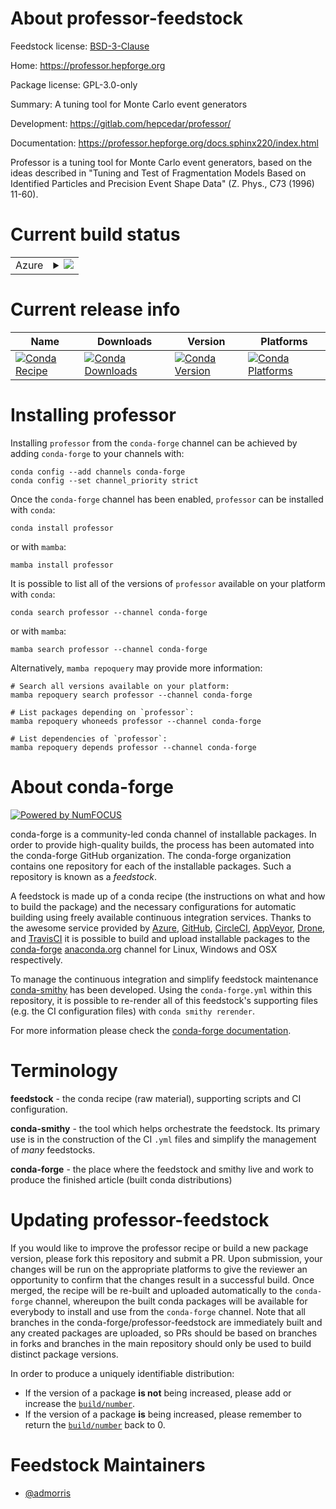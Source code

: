 About professor-feedstock
=========================

Feedstock license: [BSD-3-Clause](https://github.com/conda-forge/professor-feedstock/blob/main/LICENSE.txt)

Home: https://professor.hepforge.org

Package license: GPL-3.0-only

Summary: A tuning tool for Monte Carlo event generators

Development: https://gitlab.com/hepcedar/professor/

Documentation: https://professor.hepforge.org/docs.sphinx220/index.html

Professor is a tuning tool for Monte Carlo event generators, based on the ideas
described in "Tuning and Test of Fragmentation Models Based on Identified
Particles and Precision Event Shape Data" (Z. Phys., C73 (1996) 11-60).


Current build status
====================


<table>
    
  <tr>
    <td>Azure</td>
    <td>
      <details>
        <summary>
          <a href="https://dev.azure.com/conda-forge/feedstock-builds/_build/latest?definitionId=17969&branchName=main">
            <img src="https://dev.azure.com/conda-forge/feedstock-builds/_apis/build/status/professor-feedstock?branchName=main">
          </a>
        </summary>
        <table>
          <thead><tr><th>Variant</th><th>Status</th></tr></thead>
          <tbody><tr>
              <td>linux_64_numpy1.22python3.10.____cpython</td>
              <td>
                <a href="https://dev.azure.com/conda-forge/feedstock-builds/_build/latest?definitionId=17969&branchName=main">
                  <img src="https://dev.azure.com/conda-forge/feedstock-builds/_apis/build/status/professor-feedstock?branchName=main&jobName=linux&configuration=linux%20linux_64_numpy1.22python3.10.____cpython" alt="variant">
                </a>
              </td>
            </tr><tr>
              <td>linux_64_numpy1.22python3.9.____cpython</td>
              <td>
                <a href="https://dev.azure.com/conda-forge/feedstock-builds/_build/latest?definitionId=17969&branchName=main">
                  <img src="https://dev.azure.com/conda-forge/feedstock-builds/_apis/build/status/professor-feedstock?branchName=main&jobName=linux&configuration=linux%20linux_64_numpy1.22python3.9.____cpython" alt="variant">
                </a>
              </td>
            </tr><tr>
              <td>linux_64_numpy1.23python3.11.____cpython</td>
              <td>
                <a href="https://dev.azure.com/conda-forge/feedstock-builds/_build/latest?definitionId=17969&branchName=main">
                  <img src="https://dev.azure.com/conda-forge/feedstock-builds/_apis/build/status/professor-feedstock?branchName=main&jobName=linux&configuration=linux%20linux_64_numpy1.23python3.11.____cpython" alt="variant">
                </a>
              </td>
            </tr>
          </tbody>
        </table>
      </details>
    </td>
  </tr>
</table>

Current release info
====================

| Name | Downloads | Version | Platforms |
| --- | --- | --- | --- |
| [![Conda Recipe](https://img.shields.io/badge/recipe-professor-green.svg)](https://anaconda.org/conda-forge/professor) | [![Conda Downloads](https://img.shields.io/conda/dn/conda-forge/professor.svg)](https://anaconda.org/conda-forge/professor) | [![Conda Version](https://img.shields.io/conda/vn/conda-forge/professor.svg)](https://anaconda.org/conda-forge/professor) | [![Conda Platforms](https://img.shields.io/conda/pn/conda-forge/professor.svg)](https://anaconda.org/conda-forge/professor) |

Installing professor
====================

Installing `professor` from the `conda-forge` channel can be achieved by adding `conda-forge` to your channels with:

```
conda config --add channels conda-forge
conda config --set channel_priority strict
```

Once the `conda-forge` channel has been enabled, `professor` can be installed with `conda`:

```
conda install professor
```

or with `mamba`:

```
mamba install professor
```

It is possible to list all of the versions of `professor` available on your platform with `conda`:

```
conda search professor --channel conda-forge
```

or with `mamba`:

```
mamba search professor --channel conda-forge
```

Alternatively, `mamba repoquery` may provide more information:

```
# Search all versions available on your platform:
mamba repoquery search professor --channel conda-forge

# List packages depending on `professor`:
mamba repoquery whoneeds professor --channel conda-forge

# List dependencies of `professor`:
mamba repoquery depends professor --channel conda-forge
```


About conda-forge
=================

[![Powered by
NumFOCUS](https://img.shields.io/badge/powered%20by-NumFOCUS-orange.svg?style=flat&colorA=E1523D&colorB=007D8A)](https://numfocus.org)

conda-forge is a community-led conda channel of installable packages.
In order to provide high-quality builds, the process has been automated into the
conda-forge GitHub organization. The conda-forge organization contains one repository
for each of the installable packages. Such a repository is known as a *feedstock*.

A feedstock is made up of a conda recipe (the instructions on what and how to build
the package) and the necessary configurations for automatic building using freely
available continuous integration services. Thanks to the awesome service provided by
[Azure](https://azure.microsoft.com/en-us/services/devops/), [GitHub](https://github.com/),
[CircleCI](https://circleci.com/), [AppVeyor](https://www.appveyor.com/),
[Drone](https://cloud.drone.io/welcome), and [TravisCI](https://travis-ci.com/)
it is possible to build and upload installable packages to the
[conda-forge](https://anaconda.org/conda-forge) [anaconda.org](https://anaconda.org/)
channel for Linux, Windows and OSX respectively.

To manage the continuous integration and simplify feedstock maintenance
[conda-smithy](https://github.com/conda-forge/conda-smithy) has been developed.
Using the ``conda-forge.yml`` within this repository, it is possible to re-render all of
this feedstock's supporting files (e.g. the CI configuration files) with ``conda smithy rerender``.

For more information please check the [conda-forge documentation](https://conda-forge.org/docs/).

Terminology
===========

**feedstock** - the conda recipe (raw material), supporting scripts and CI configuration.

**conda-smithy** - the tool which helps orchestrate the feedstock.
                   Its primary use is in the construction of the CI ``.yml`` files
                   and simplify the management of *many* feedstocks.

**conda-forge** - the place where the feedstock and smithy live and work to
                  produce the finished article (built conda distributions)


Updating professor-feedstock
============================

If you would like to improve the professor recipe or build a new
package version, please fork this repository and submit a PR. Upon submission,
your changes will be run on the appropriate platforms to give the reviewer an
opportunity to confirm that the changes result in a successful build. Once
merged, the recipe will be re-built and uploaded automatically to the
`conda-forge` channel, whereupon the built conda packages will be available for
everybody to install and use from the `conda-forge` channel.
Note that all branches in the conda-forge/professor-feedstock are
immediately built and any created packages are uploaded, so PRs should be based
on branches in forks and branches in the main repository should only be used to
build distinct package versions.

In order to produce a uniquely identifiable distribution:
 * If the version of a package **is not** being increased, please add or increase
   the [``build/number``](https://docs.conda.io/projects/conda-build/en/latest/resources/define-metadata.html#build-number-and-string).
 * If the version of a package **is** being increased, please remember to return
   the [``build/number``](https://docs.conda.io/projects/conda-build/en/latest/resources/define-metadata.html#build-number-and-string)
   back to 0.

Feedstock Maintainers
=====================

* [@admorris](https://github.com/admorris/)

